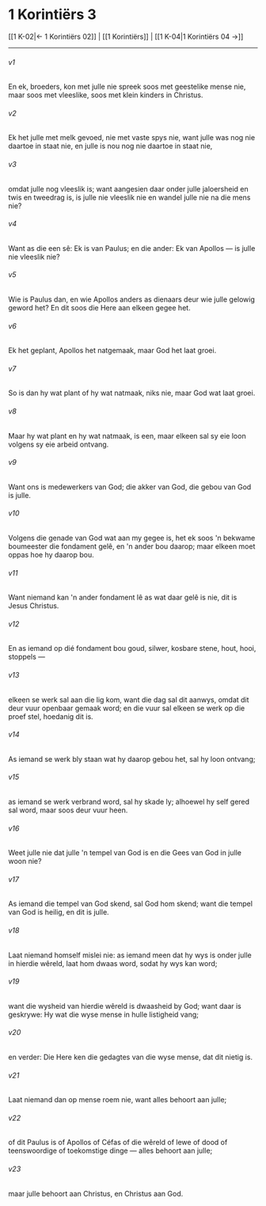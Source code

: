 # 1 Korintiërs 3

[[1 K-02|← 1 Korintiërs 02]] | [[1 Korintiërs]] | [[1 K-04|1 Korintiërs 04 →]]
***

###### v1
En ek, broeders, kon met julle nie spreek soos met geestelike mense nie, maar soos met vleeslike, soos met klein kinders in Christus. 
###### v2
Ek het julle met melk gevoed, nie met vaste spys nie, want julle was nog nie daartoe in staat nie, en julle is nou nog nie daartoe in staat nie, 
###### v3
omdat julle nog vleeslik is; want aangesien daar onder julle jaloersheid en twis en tweedrag is, is julle nie vleeslik nie en wandel julle nie na die mens nie? 
###### v4
Want as die een sê: Ek is van Paulus; en die ander: Ek van Apollos — is julle nie vleeslik nie? 
###### v5
Wie is Paulus dan, en wie Apollos anders as dienaars deur wie julle gelowig geword het? En dit soos die Here aan elkeen gegee het. 
###### v6
Ek het geplant, Apollos het natgemaak, maar God het laat groei. 
###### v7
So is dan hy wat plant of hy wat natmaak, niks nie, maar God wat laat groei. 
###### v8
Maar hy wat plant en hy wat natmaak, is een, maar elkeen sal sy eie loon volgens sy eie arbeid ontvang. 
###### v9
Want ons is medewerkers van God; die akker van God, die gebou van God is julle. 
###### v10
Volgens die genade van God wat aan my gegee is, het ek soos 'n bekwame boumeester die fondament gelê, en 'n ander bou daarop; maar elkeen moet oppas hoe hy daarop bou. 
###### v11
Want niemand kan 'n ander fondament lê as wat daar gelê is nie, dit is Jesus Christus. 
###### v12
En as iemand op dié fondament bou goud, silwer, kosbare stene, hout, hooi, stoppels — 
###### v13
elkeen se werk sal aan die lig kom, want die dag sal dit aanwys, omdat dit deur vuur openbaar gemaak word; en die vuur sal elkeen se werk op die proef stel, hoedanig dit is. 
###### v14
As iemand se werk bly staan wat hy daarop gebou het, sal hy loon ontvang; 
###### v15
as iemand se werk verbrand word, sal hy skade ly; alhoewel hy self gered sal word, maar soos deur vuur heen. 
###### v16
Weet julle nie dat julle 'n tempel van God is en die Gees van God in julle woon nie? 
###### v17
As iemand die tempel van God skend, sal God hom skend; want die tempel van God is heilig, en dit is julle. 
###### v18
Laat niemand homself mislei nie: as iemand meen dat hy wys is onder julle in hierdie wêreld, laat hom dwaas word, sodat hy wys kan word; 
###### v19
want die wysheid van hierdie wêreld is dwaasheid by God; want daar is geskrywe: Hy wat die wyse mense in hulle listigheid vang; 
###### v20
en verder: Die Here ken die gedagtes van die wyse mense, dat dit nietig is. 
###### v21
Laat niemand dan op mense roem nie, want alles behoort aan julle; 
###### v22
of dit Paulus is of Apollos of Céfas of die wêreld of lewe of dood of teenswoordige of toekomstige dinge — alles behoort aan julle; 
###### v23
maar julle behoort aan Christus, en Christus aan God. 
